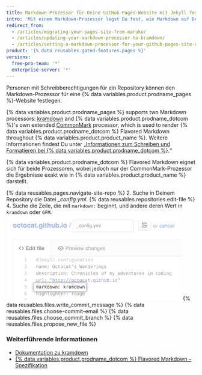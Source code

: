```yaml
---
title: Markdown-Prozessor für Deine GitHub Pages-Website mit Jekyll festlegen
intro: 'Mit einem Markdown-Prozessor legst Du fest, wie Markdown auf Deiner {% data variables.product.prodname_pages %}-Website dargestellt wird.'
redirect_from:
  - /articles/migrating-your-pages-site-from-maruku/
  - /articles/updating-your-markdown-processor-to-kramdown/
  - /articles/setting-a-markdown-processor-for-your-github-pages-site-using-jekyll
product: '{% data reusables.gated-features.pages %}'
versions:
  free-pro-team: '*'
  enterprise-server: '*'
---
```


Personen mit Schreibberechtigungen für ein Repository können den Markdown-Prozessor für eine {% data variables.product.prodname_pages %}-Website festlegen.

{% data variables.product.prodname_pages %} supports two Markdown processors: [kramdown](http://kramdown.gettalong.org/) and {% data variables.product.prodname_dotcom %}'s own extended [CommonMark](https://commonmark.org/) processor, which is used to render {% data variables.product.prodname_dotcom %} Flavored Markdown throughout {% data variables.product.product_name %}. Weitere Informationen findest Du unter „[Informationen zum Schreiben und Formatieren bei {% data variables.product.prodname_dotcom %}](/articles/about-writing-and-formatting-on-github).“

{% data variables.product.prodname_dotcom %} Flavored Markdown eignet sich für beide Prozessoren, wobei jedoch nur der CommonMark-Prozessor die Ergebnisse exakt wie in {% data variables.product.product_name %} darstellt.

{% data reusables.pages.navigate-site-repo %}
2. Suche in Deinem Repository die Datei *_config.yml*.
{% data reusables.repositories.edit-file %}
4. Suche die Zeile, die mit `markdown:` beginnt, und ändere deren Wert in `kramdown` oder `GFM`. ![Markdown-Einstellung in config.yml](/assets/images/help/pages/config-markdown-value.png)
{% data reusables.files.write_commit_message %}
{% data reusables.files.choose-commit-email %}
{% data reusables.files.choose_commit_branch %}
{% data reusables.files.propose_new_file %}

### Weiterführende Informationen

- [Dokumentation zu kramdown](https://kramdown.gettalong.org/documentation.html)
- [{% data variables.product.prodname_dotcom %} Flavored Markdown – Spezifikation](https://github.github.com/gfm/)
